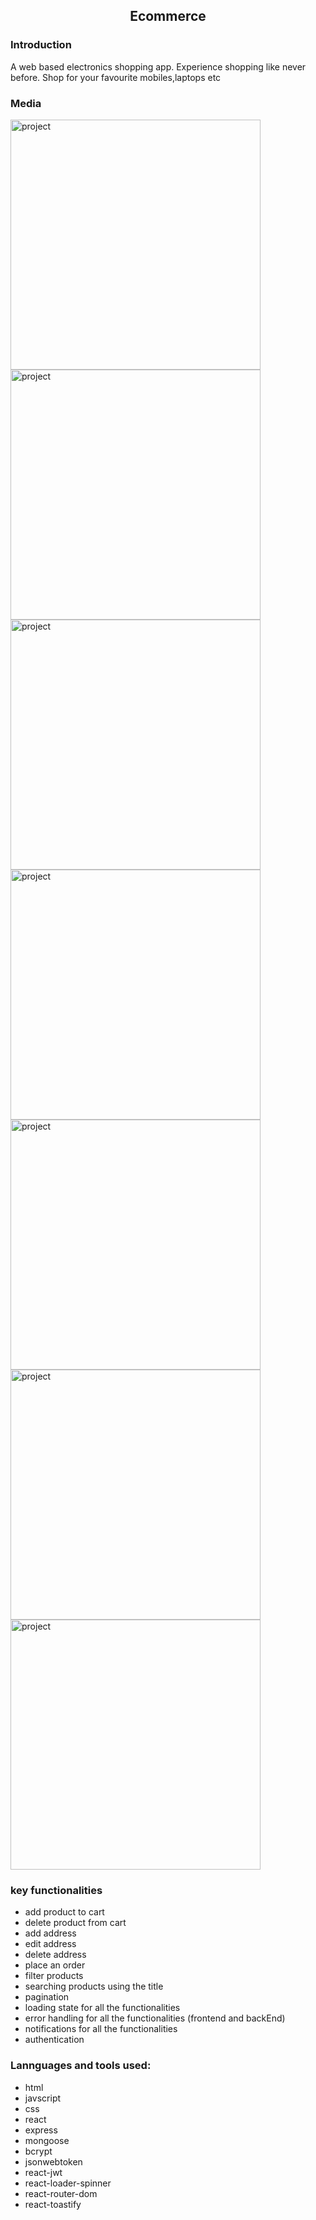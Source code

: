 <h2 align="center">Ecommerce</h2>

<h3>Introduction</h3>
<p>A web based electronics shopping app. Experience shopping like never before. Shop for your favourite mobiles,laptops etc</p>

<h3>Media</h3>
<div >
    <img width="400" src="https://res.cloudinary.com/diwrxz82u/image/upload/v1704826201/ecommerce/one_op1q9q.png" alt="project" >
    <img width="400" src="https://res.cloudinary.com/diwrxz82u/image/upload/v1704826204/ecommerce/two_zc2c0r.png" alt="project" >
    <img width="400" src="https://res.cloudinary.com/diwrxz82u/image/upload/v1704826208/ecommerce/three_sc0usr.png" alt="project" >
    <img width="400" src="https://res.cloudinary.com/diwrxz82u/image/upload/v1704826215/ecommerce/four_rztsw9.png" alt="project" >
    <img width="400" src="https://res.cloudinary.com/diwrxz82u/image/upload/v1704826222/ecommerce/five_lygyci.png" alt="project" >
    <img  width="400" src="https://res.cloudinary.com/diwrxz82u/image/upload/v1704826232/ecommerce/six_qkljad.png" alt="project" >
    <img width="400" src="https://res.cloudinary.com/diwrxz82u/image/upload/v1704826239/ecommerce/seven_xndyzq.png" alt="project" >
  </div>
<h3>key functionalities</h3>
<ul>
  <li>add product to cart</li>
  <li>delete product from cart</li>
  <li>add address</li><li>edit address</li>
  <li>delete address</li><li>place an order</li>
  <li>filter products</li><li>searching products using the title</li>
  <li>pagination</li>
  <li>loading state for all the functionalities</li>
  <li>error handling for all the functionalities (frontend and backEnd)</li>
  <li>notifications for all the functionalities</li>
  <li>authentication</li>
</ul>

<h3>Lannguages and tools used:</h3>
<ul>
  <li>html</li>
  <li>javscript</li>
  <li>css</li>
  <li>react</li>
  <li>express</li>
  <li>mongoose</li>
  <li>bcrypt</li>
  <li>jsonwebtoken</li>
  <li>react-jwt</li>
  <li>react-loader-spinner</li>
  <li>react-router-dom</li>
  <li>react-toastify</li>
</ul>
